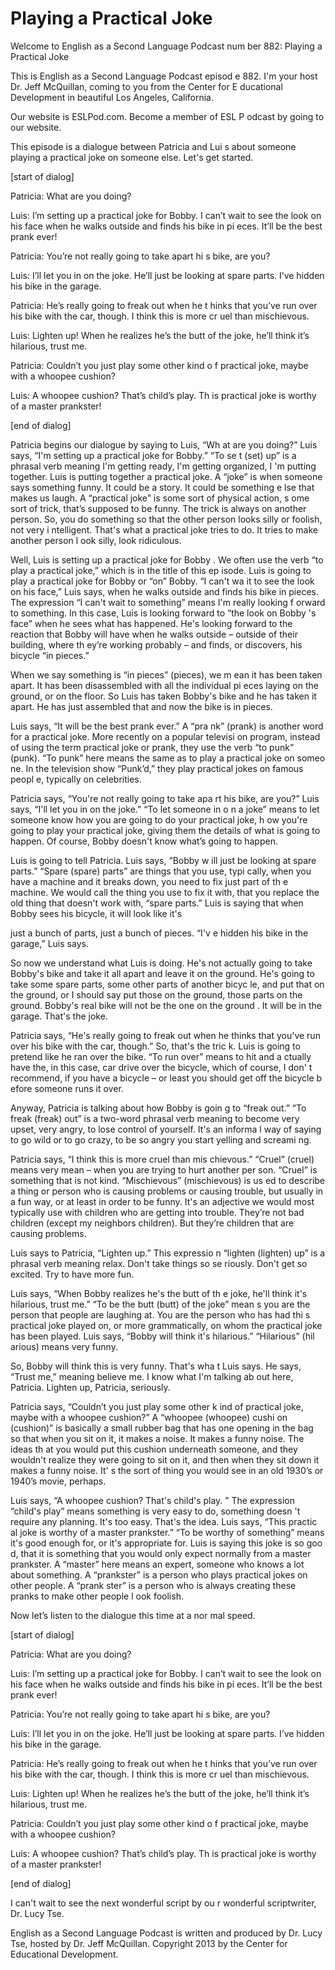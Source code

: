 # Playing a Practical Joke

Welcome to English as a Second Language Podcast num ber 882: Playing a Practical Joke 

This is English as a Second Language Podcast episod e 882. I'm your host Dr. Jeff McQuillan, coming to you from the Center for E ducational Development in beautiful Los Angeles, California.  

Our website is ESLPod.com. Become a member of ESL P odcast by going to our website.  

This episode is a dialogue between Patricia and Lui s about someone playing a practical joke on someone else. Let's get started.  

[start of dialog] 

Patricia:  What are you doing? 

Luis:  I’m setting up a practical joke for Bobby.  I can’t wait to see the look on his face when he walks outside and finds his bike in pi eces.  It’ll be the best prank ever! 

Patricia:  You’re not really going to take apart hi s bike, are you? 

Luis:  I’ll let you in on the joke.  He’ll just be looking at spare parts.  I’ve hidden his bike in the garage.   

Patricia:  He’s really going to freak out when he t hinks that you’ve run over his bike with the car, though.  I think this is more cr uel than mischievous. 

Luis:  Lighten up!  When he realizes he’s the butt of the joke, he’ll think it’s hilarious, trust me. 

Patricia:  Couldn’t you just play some other kind o f practical joke, maybe with a whoopee cushion? 

Luis:  A whoopee cushion?  That’s child’s play.  Th is practical joke is worthy of a master prankster! 

[end of dialog] 

Patricia begins our dialogue by saying to Luis, “Wh at are you doing?” Luis says, “I'm setting up a practical joke for Bobby.” “To se t (set) up” is a phrasal verb meaning I'm getting ready, I'm getting organized, I 'm putting together. Luis is putting together a practical joke. A “joke” is when  someone says something funny. It could be a story. It could be something e lse that makes us laugh. A “practical joke” is some sort of physical action, s ome sort of trick, that’s supposed to be funny. The trick is always on another person.  So, you do something so that the other person looks silly or foolish, not very i ntelligent. That's what a practical joke tries to do. It tries to make another person l ook silly, look ridiculous.  

Well, Luis is setting up a practical joke for Bobby . We often use the verb “to play a practical joke,” which is in the title of this ep isode. Luis is going to play a practical joke for Bobby or “on” Bobby. “I can't wa it to see the look on his face,” Luis says, when he walks outside and finds his bike  in pieces. The expression “I can't wait to something” means I'm really looking f orward to something. In this case, Luis is looking forward to “the look on Bobby 's face” when he sees what has happened. He's looking forward to the reaction that Bobby will have when he walks outside – outside of their building, where th ey’re working probably – and finds, or discovers, his bicycle “in pieces.”  

When we say something is “in pieces” (pieces), we m ean it has been taken apart. It has been disassembled with all the individual pi eces laying on the ground, or on the floor. So Luis has taken Bobby's bike and he  has taken it apart. He has just assembled that and now the bike is in pieces. 

Luis says, “It will be the best prank ever.” A “pra nk” (prank) is another word for a practical joke. More recently on a popular televisi on program, instead of using the term practical joke or prank, they use the verb “to  punk” (punk). “To punk” here means the same as to play a practical joke on someo ne. In the television show “Punk’d,” they play practical jokes on famous peopl e, typically on celebrities.  

Patricia says, “You're not really going to take apa rt his bike, are you?” Luis says, “I'll let you in on the joke.” “To let someone in o n a joke” means to let someone know how you are going to do your practical joke, h ow you're going to play your practical joke, giving them the details of what is going to happen. Of course, Bobby doesn't know what’s going to happen.  

Luis is going to tell Patricia. Luis says, “Bobby w ill just be looking at spare parts.” “Spare (spare) parts” are things that you use, typi cally, when you have a machine and it breaks down, you need to fix just part of th e machine. We would call the thing you use to fix it with, that you replace the old thing that doesn't work with, “spare parts.” Luis is saying that when Bobby sees his bicycle, it will look like it's  

just a bunch of parts, just a bunch of pieces. “I'v e hidden his bike in the garage,” Luis says.  

So now we understand what Luis is doing. He's not actually  going to take Bobby's bike and take it all apart and leave it on the ground. He's going to take some spare parts, some other parts of another bicyc le, and put that on the ground, or I should say put those on the ground, those  parts on the ground. Bobby's real bike will not be the one on the ground . It will be in the garage. That's the joke.  

Patricia says, “He's really going to freak out when  he thinks that you've run over his bike with the car, though.” So, that's the tric k. Luis is going to pretend like he ran over the bike. “To run over” means to hit and a ctually have the, in this case, car drive over the bicycle, which of course, I don' t recommend, if you have a bicycle – or least you should get off the bicycle b efore someone runs it over. 

Anyway, Patricia is talking about how Bobby is goin g to “freak out.” “To freak (freak) out” is a two-word phrasal verb meaning to become very upset, very angry, to lose control of yourself. It's an informa l way of saying to go wild or to go crazy, to be so angry you start yelling and screami ng.  

Patricia says, “I think this is more cruel than mis chievous.” “Cruel” (cruel) means very mean – when you are trying to hurt another per son. “Cruel” is something that is not kind. “Mischievous” (mischievous) is us ed to describe a thing or person who is causing problems or causing trouble, but usually in a fun way, or at least in order to be funny. It's an adjective we  would most typically use with children who are getting into trouble. They’re not bad children (except my neighbors children). But they’re children that are causing problems.  

Luis says to Patricia, “Lighten up.” This expressio n “lighten (lighten) up” is a phrasal verb meaning relax. Don't take things so se riously. Don't get so excited. Try to have more fun.  

Luis says, “When Bobby realizes he's the butt of th e joke, he'll think it's hilarious, trust me.” “To be the butt (butt) of the joke” mean s you are the person that people are laughing at. You are the person who has had thi s practical joke played on, or more grammatically, on whom the practical joke has been played. Luis says, “Bobby will think it's hilarious.” “Hilarious” (hil arious) means very funny.  

So, Bobby will think this is very funny. That's wha t Luis says. He says, “Trust me,” meaning believe me. I know what I'm talking ab out here, Patricia. Lighten up, Patricia, seriously.   

 Patricia says, “Couldn’t you just play some other k ind of practical joke, maybe with a whoopee cushion?” A “whoopee (whoopee) cushi on (cushion)” is basically a small rubber bag that has one opening in the bag so that when you sit on it, it makes a noise. It makes a funny noise. The ideas th at you would put this cushion underneath someone, and they wouldn't realize they were going to sit on it, and then when they sit down it makes a funny noise. It' s the sort of thing you would see in an old 1930’s or 1940’s movie, perhaps. 

Luis says, “A whoopee cushion? That's child's play. ” The expression “child's play” means something is very easy to do, something doesn 't require any planning. It's too easy. That's the idea. Luis says, “This practic al joke is worthy of a master prankster.” “To be worthy of something” means it's good enough for, or it's appropriate for. Luis is saying this joke is so goo d, that it is something that you would only expect normally from a master prankster.  A “master” here means an expert, someone who knows a lot about something. A “prankster” is a person who plays practical jokes on other people. A “prank ster” is a person who is always creating these pranks to make other people l ook foolish. 

Now let’s listen to the dialogue this time at a nor mal speed. 

[start of dialog] 

Patricia:  What are you doing? 

Luis:  I’m setting up a practical joke for Bobby.  I can’t wait to see the look on his face when he walks outside and finds his bike in pi eces.  It’ll be the best prank ever! 

Patricia:  You’re not really going to take apart hi s bike, are you? 

Luis:  I’ll let you in on the joke.  He’ll just be looking at spare parts.  I’ve hidden his bike in the garage.   

Patricia:  He’s really going to freak out when he t hinks that you’ve run over his bike with the car, though.  I think this is more cr uel than mischievous. 

Luis:  Lighten up!  When he realizes he’s the butt of the joke, he’ll think it’s hilarious, trust me. 

Patricia:  Couldn’t you just play some other kind o f practical joke, maybe with a whoopee cushion?  

 Luis:  A whoopee cushion?  That’s child’s play.  Th is practical joke is worthy of a master prankster! 

[end of dialog] 

I can't wait to see the next wonderful script by ou r wonderful scriptwriter, Dr. Lucy Tse.  

English as a Second Language Podcast is written and  produced by Dr. Lucy Tse, hosted by Dr. Jeff McQuillan. Copyright 2013 by the  Center for Educational Development.

